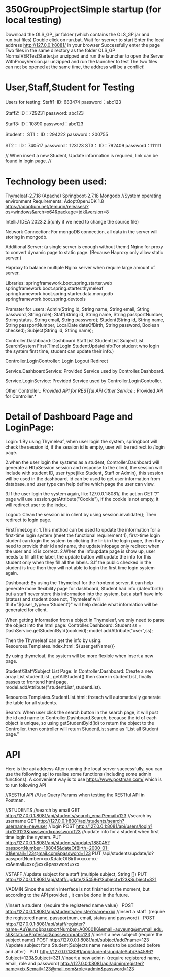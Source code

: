 # 350GroupProjectSimple startup (for local testing)
Download the OLS_GP_jar folder (which contains the OLS_GP.jar and run.bat files)
Double click on run.bat.
Wait for sserver to start
Enter the local address http://127.0.0.1:8081/ in your browser
Successfully enter the page
Two files in the same directory as the folder OLS_GP
NormalVERTestStarter.jar unzipped and run the launcher to open the Server
WithProxyVersion.jar unzipped and run the launcher to test
The two files can not be opened at the same time, the address will be a conflict!

# User,Staff,Student for Testing
Users for testing:
Staff1:
ID: 683474
password：abc123

Staff2:
ID：729231
password: abc123

Staff3:
ID：10890
password：abc123

Student：
ST1：
ID：294222
password：200755

ST2：
ID：740517
password：123123
ST3：
ID：792409
password：111111

//
When insert a new Student, Update information is required, link can be found in login page.
//

# Technology been used:
Thymeleaf-2.7.18 (Apache)
Springboot-2.7.18
Mongodb
//System operating environment 
Requirements:
AdoptOpenJDK 1.8 https://adoptium.net/temurin/releases/?os=windows&arch=x64&package=jdk&version=8

IntelliJ IDEA 2023.2.5(only if we need to change the source file)

Network Connection:
For mongoDB connection, all data in the server will storing in mongodb.

Additional Server:
(a single server is enough without them:)
Nginx for proxy to convert dynamic page to static page. (Because Haproxy only allow static server.)

Haproxy to balance multiple Nginx server when require large amount of server.

 
Libraries:
springframework.boot.spring.starter.web
springframework.boot.spring.starter.thymeleaf
springframework.boot.spring.starter.data.mongodb
springframework.boot.spring.devtools

Pramater for users:
Admin(String id, String name, String email, String password, String role);
Staff(String id, String name, String passportNumber, String status, String email, String password);
Student(String id, String name, String passportNumber, LocalDate dateOfBirth, String password, Boolean checked);
Subject(String id, String name);

Controller.Dashboard:
Dashboard
StaffList
StudentList
SubjectList
SearchSystem
First(Time)Login
StudentUpdateInfo(For student who login the system first time, student can update their info.)

Controller.LoginController:
Login
Logout
Redirect

Service.DashboardService:
Provided Service used by Controller.Dashboard.

Service.LoginService:
Provided Service used by Controller.LoginController.

Other Controller.*:
Provided API for RESTful API
Other Service.*:
Provided API for Controller.*

# Detail of Dashboard Page and LoginPage:
Login:
1.By using Thymeleaf, when user login the system, springboot will check the session id, if the session id is empty, user will be redirect to /login page.

2.when the user login the systems as a student, Controller.Dashboard will generate a HttpSession session and response to the client, the session will include with student ID, user type(like Student, Staff or Admin), this session will be used in the dashboard, id can be used to get user information from database, and user type can help define which page the user can view.

3.If the user login the system again, like 127.0.0.1:8081/, the action GET “/” page will use session.getAttribute("Cookie"), if the cookie is not empty, it will redirect user to the index.


Logout:
Clean the session id in client by using session.invalidate();
Then redirect to login page.

FirstTimeLogin:
1.This method can be used to update the information for a first-time login system (meet the functional requirement 1),  first-time login student can login the system by clicking the link in the login page, then they need to provide their id and name, the updateinfopage only redirect when the user and id is correct.
2.When the infoupdate page is show up, user needs to fill all the label, the update button will update the info for this student only when they fill all the labels.
3.If the public checked in the student is true then they will not able to login the first time login system again.  

Dashboard:
By using the Thymeleaf for the frontend server, it can help generate more flexibility page for dashboard, Student had info (dateofbirth) but a staff never store this information into the system, but a staff have info (status) and student dose not, Thymeleaf will th:if="${user_type=='Student'}" will help decide what information will be generated for client.

When getting information from a object in Thymeleaf, we only need to parse the object into the html page:
Controller.Dashboard:
Student ss = DashService.getStudentById(cookieid);
model.addAttribute("user",ss);

Then the Thymeleaf can get the info by using:
Resources.Templates.Index.html:
${user.getName()}

By using thymeleaf, the system will be more flexible when insert a new page.

Student/Staff/Subject List Page:
In Controller.Dashboard:
Create a new array List<Student> studentList , getAllStudent() then store in studentList, finally passes to frontend html page, model.addAttribute("studentList",studentList).

Resources.Templates.StudentList.html:
th:each will automatically generate the table for all students.

Search:
	When user click the search button in the search page, it will post the id and name to Controller.Dashboard.Search, 
because the id of each object is unique, so using getStudentById(id) to return the object to the Controller.
then controller will return StudentList same as “List all Student page.”

# API
Here is the api address After running the local server successfully, you can use the following api to realise some functions (including some admin functions).
A convenient way is to use https://www.postman.com/ which is to run following API

//RESTful API
//Use Query Params when testing the RESTful API in Postman.


//STUDENTS
//search by email
GET http://127.0.0.1:8081/api/students/search_email?email=123
//search by username
GET http://127.0.0.1:8081/api/students/search?username=newuser
//login
POST http://127.0.0.1:8081/api/users/login?id=123123&password=password123
//update info for a student when first time login the system.
PUT http://127.0.0.1:8081/api/students/update/188045?passportNumber=188045&dateOfBirth=2000-01-01&email=123@mail.com&password=123
PUT /api/students/update/id?passportNumber=xxx&dateOfBirth=xxxx-xx-xx&email=xxx@xxx&password=xxx


//STAFF
//update subject for a staff (multiple subject, String [])
PUT http://127.0.0.1:8081/api/staff/update/354586?Subject=123&Subject=321


//ADMIN
Since the admin interface is not finished at the moment, but according to the API provided , it can be done in the future.

//insert a student（require the registered name value）
POST http://127.0.0.1:8081/api/students/register?name=xixi
//insert a staff（require the registered name, passportnum, email, status and password）
POST http://127.0.0.1:8081/api/staff/register?name=AuYeung&passportNumber=A00001K&email=auyeung@mymail.edu.sh&status=Professor&password=abc123
//insert a new subject (require the subject name)
POST http://127.0.0.1:8081/api/subject/add?name=123
//update subject for a Student(Subjects name needs to be updated before and after） 
PUT http://127.0.0.1:8081/api/students/updateSub/354586?Subject=123&Subject=321
//insert a new admin（require registered name, email, role and password)
http://127.0.0.1:8081/api/admin/register?name=xixi&email=123@mail.com&role=admin&password=123



